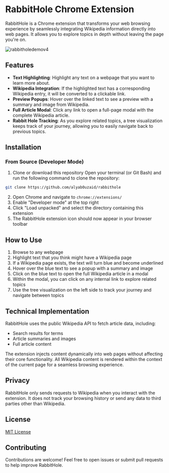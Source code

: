 # RabbitHole Chrome Extension

RabbitHole is a Chrome extension that transforms your web browsing experience by seamlessly integrating Wikipedia information directly into web pages. It allows you to explore topics in depth without leaving the page you're on.

![rabbitholedemov4](https://github.com/user-attachments/assets/82dcf534-9679-43dc-9b84-a35aa2306b34)

## Features


- **Text Highlighting**: Highlight any text on a webpage that you want to learn more about.
- **Wikipedia Integration**: If the highlighted text has a corresponding Wikipedia entry, it will be converted to a clickable link.
- **Preview Popups**: Hover over the linked text to see a preview with a summary and image from Wikipedia.
- **Full Article Modal**: Click any link to open a full-page modal with the complete Wikipedia article.
- **Rabbit Hole Tracking**: As you explore related topics, a tree visualization keeps track of your journey, allowing you to easily navigate back to previous topics.

## Installation

### From Source (Developer Mode)

1. Clone or download this repository
   Open your terminal (or Git Bash) and run the following command to clone the repository:
  ```bash
  git clone https://github.com/alyab0uzaid/rabbithole
  ```
2. Open Chrome and navigate to `chrome://extensions/`
3. Enable "Developer mode" at the top right
4. Click "Load unpacked" and select the directory containing this extension
5. The RabbitHole extension icon should now appear in your browser toolbar

## How to Use

1. Browse to any webpage
2. Highlight text that you think might have a Wikipedia page
3. If a Wikipedia page exists, the text will turn blue and become underlined
4. Hover over the blue text to see a popup with a summary and image
5. Click on the blue text to open the full Wikipedia article in a modal
6. Within the modal, you can click on any internal link to explore related topics
7. Use the tree visualization on the left side to track your journey and navigate between topics

## Technical Implementation

RabbitHole uses the public Wikipedia API to fetch article data, including:
- Search results for terms
- Article summaries and images
- Full article content

The extension injects content dynamically into web pages without affecting their core functionality. All Wikipedia content is rendered within the context of the current page for a seamless browsing experience.

## Privacy

RabbitHole only sends requests to Wikipedia when you interact with the extension. It does not track your browsing history or send any data to third parties other than Wikipedia.

## License

[MIT License](LICENSE)

## Contributing

Contributions are welcome! Feel free to open issues or submit pull requests to help improve RabbitHole.
